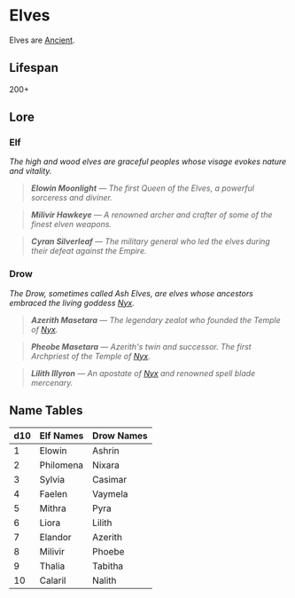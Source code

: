 # Elves

Elves are [Ancient](../Mechanical/Ancient.md).

## Lifespan

200+

## Lore

### Elf

*The high and wood elves are graceful peoples whose visage evokes nature and vitality.*

> ***Elowin Moonlight*** — *The first Queen of the Elves, a powerful sorceress and diviner.*

> ***Milivir Hawkeye*** — *A renowned archer and crafter of some of the finest elven weapons.*

> ***Cyran Silverleaf*** — *The military general who led the elves during their defeat against the Empire.*

### Drow

*The Drow, sometimes called Ash Elves, are elves whose ancestors embraced the living goddess [Nyx](../../../Resources%20for%20GMs/Mithrinian%20Pantheons/The%20Living%20Gods/Nyx.md).*

> ***Azerith Masetara*** — *The legendary zealot who founded the Temple of [Nyx](../../../Resources%20for%20GMs/Mithrinian%20Pantheons/The%20Living%20Gods/Nyx.md).*

> ***Pheobe Masetara*** — *Azerith's twin and successor. The first Archpriest of the Temple of [Nyx](../../../Resources%20for%20GMs/Mithrinian%20Pantheons/The%20Living%20Gods/Nyx.md).*

> ***Lilith Illyron*** — *An apostate of [Nyx](../../../Resources%20for%20GMs/Mithrinian%20Pantheons/The%20Living%20Gods/Nyx.md) and renowned spell blade mercenary.*

## Name Tables

| d10 | Elf Names | Drow Names |
| --- | --------- | ---------- |
| 1   | Elowin    | Ashrin     |
| 2   | Philomena | Nixara     |
| 3   | Sylvia    | Casimar    |
| 4   | Faelen    | Vaymela    |
| 5   | Mithra    | Pyra       |
| 6   | Liora     | Lilith     |
| 7   | Elandor   | Azerith    |
| 8   | Milivir   | Phoebe     |
| 9   | Thalia    | Tabitha    |
| 10  | Calaril   | Nalith     |
